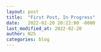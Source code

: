 ```yaml
---
layout: post
title:  "First Post, In Progress"
date:   2022-02-20 20:22:00 -0000
last_modified_at: 2022-02-20
author: N25
categories: blog
---
```

